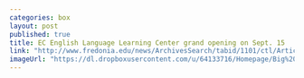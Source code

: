 ```yaml
---
categories: box
layout: post
published: true
title: EC English Language Learning Center grand opening on Sept. 15
link: "http://www.fredonia.edu/news/ArchivesSearch/tabid/1101/ctl/ArticleView/mid/1878/articleId/4954/EC_English_Language_Learning_Center_at_Fredonia_to_hold_grand_opening_Sept_15.aspx"
imageUrl: "https://dl.dropboxusercontent.com/u/64133716/Homepage/Big%20Boxes/EC-English.jpg"
---
```


